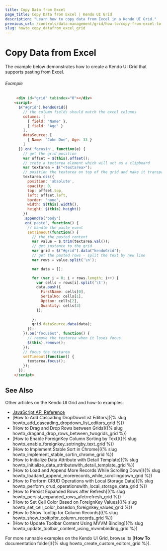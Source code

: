 ```yaml
---
title: Copy Data from Excel
page_title: Copy Data from Excel | Kendo UI Grid
description: "Learn how to copy data from Excel in a Kendo UI Grid."
previous_url: /controls/data-management/grid/how-to/copy-from-excel-to-grid.html, /controls/data-management/grid/how-to/copy-from-excel-to-grid, /web/grid/how-to/copy-from-excel-to-grid
slug: howto_copy_datafrom_excel_grid
---
```


# Copy Data from Excel

The example below demonstrates how to create a Kendo UI Grid that supports pasting from Excel.

###### Example

```html
     <div id="grid" tabindex="0"></div>
    <script>
      $("#grid").kendoGrid({
        // the column fields should match the excel columns
        columns: [
          { field: "Name" },
          { field: "Age" }
        ],
        dataSource: [
          { Name: "John Doe", Age: 33 }
        ]
      }).on('focusin', function(e) {
        // get the grid position
        var offset = $(this).offset();
        // crete a textarea element which will act as a clipboard
        var textarea = $("<textarea>");
        // position the textarea on top of the grid and make it transparent
        textarea.css({
          position: 'absolute',
          opacity: 0,
          top: offset.top,
          left: offset.left,
          border: 'none',
          width: $(this).width(),
          height: $(this).height()
        })
        .appendTo('body')
        .on('paste', function() {
          // handle the paste event
          setTimeout(function() {
            // the the pasted content
            var value = $.trim(textarea.val());
            // get instance to the grid
            var grid = $("#grid").data("kendoGrid");
            // get the pasted rows - split the text by new line
            var rows = value.split('\n');

            var data = [];

            for (var i = 0; i < rows.length; i++) {
              var cells = rows[i].split('\t');
              data.push({
                FirstName: cells[0],
                SerialNo: cells[1],
                Option: cells[2],
                Quantity: cells[3]
              });
              
            };
            grid.dataSource.data(data);
          });
        }).on('focusout', function() {
          // remove the textarea when it loses focus
          $(this).remove();
        });
        // focus the textarea
        setTimeout(function() {
          textarea.focus();
        });
      });
    </script>
```

## See Also

Other articles on the Kendo UI Grid and how-to examples:

* [JavaScript API Reference](/api/javascript/ui/grid)
* [How to Add Cascading DropDownList Editors]({% slug howto_add_cascading_dropdown_list_editors_grid %})
* [How to Drag and Drop Rows between Grids]({% slug howto_dragand_drop_rows_between_twogrids_grid %})
* [How to Enable ForeignKey Column Sorting by Text]({% slug howto_enable_foreignkey_sotringby_text_grid %})
* [How to Implement Stable Sort in Chrome]({% slug howto_implement_stable_sortin_chrome_grid %})
* [How to Initialize Data Attribute with Detail Template]({% slug howto_initialize_data_attributewith_detail_template_grid %})
* [How to Load and Append More Records While Scrolling Down]({% slug howto_loadand_append_morerecords_while_scrollingdown_grid %})
* [How to Perform CRUD Operations with Local Storage Data]({% slug howto_perform_crud_operationswith_local_storage_data_grid %})
* [How to Persist Expanded Rows after Refresh]({% slug howto_persist_expanded_rows_afetrrefresh_grid %})
* [How to Set Cell Color Based on ForeignKey Values]({% slug howto_set_cell_color_basedon_foreignkey_values_grid %})
* [How to Show Tooltip for Column Records]({% slug howto_show_tooltipfor_column_records_grid %})
* [How to Update Toolbar Content Using MVVM Binding]({% slug howto_update_toolbar_content_using_mvvmbinding_grid %})

For more runnable examples on the Kendo UI Grid, browse its [**How To** documentation folder]({% slug howto_create_custom_editors_grid %}).
